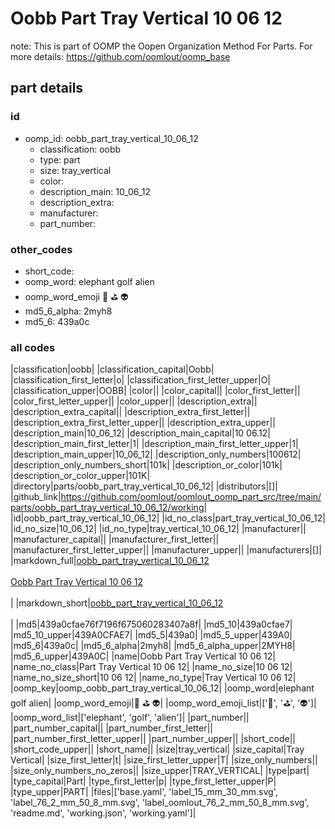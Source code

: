 # Oobb Part Tray Vertical 10 06 12  

note: This is part of OOMP the Oopen Organization Method For Parts. For more details: https://github.com/oomlout/oomp_base

##  part details





### id
* oomp_id: oobb_part_tray_vertical_10_06_12
  * classification: oobb
  * type: part
  * size: tray_vertical
  * color: 
  * description_main: 10_06_12
  * description_extra: 
  * manufacturer: 
  * part_number: 

### other_codes
* short_code: 
* oomp_word: elephant golf alien
* oomp_word_emoji :elephant: :golf: :alien:
* md5_6_alpha: 2myh8
* md5_6: 439a0c

### all codes 
|classification|oobb|
|classification_capital|Oobb|
|classification_first_letter|o|
|classification_first_letter_upper|O|
|classification_upper|OOBB|
|color||
|color_capital||
|color_first_letter||
|color_first_letter_upper||
|color_upper||
|description_extra||
|description_extra_capital||
|description_extra_first_letter||
|description_extra_first_letter_upper||
|description_extra_upper||
|description_main|10_06_12|
|description_main_capital|10 06.12|
|description_main_first_letter|1|
|description_main_first_letter_upper|1|
|description_main_upper|10_06_12|
|description_only_numbers|100612|
|description_only_numbers_short|101k|
|description_or_color|101k|
|description_or_color_upper|101K|
|directory|parts/oobb_part_tray_vertical_10_06_12|
|distributors|[]|
|github_link|https://github.com/oomlout/oomlout_oomp_part_src/tree/main/parts/oobb_part_tray_vertical_10_06_12/working|
|id|oobb_part_tray_vertical_10_06_12|
|id_no_class|part_tray_vertical_10_06_12|
|id_no_size|10_06_12|
|id_no_type|tray_vertical_10_06_12|
|manufacturer||
|manufacturer_capital||
|manufacturer_first_letter||
|manufacturer_first_letter_upper||
|manufacturer_upper||
|manufacturers|[]|
|markdown_full|[oobb_part_tray_vertical_10_06_12](https://github.com/oomlout/oomlout_oomp_part_src/tree/main/parts/oobb_part_tray_vertical_10_06_12/working)<br>[](https://github.com/oomlout/oomlout_oomp_part_src/tree/main/parts/oobb_part_tray_vertical_10_06_12/working)<br>[Oobb Part Tray Vertical 10 06 12](https://github.com/oomlout/oomlout_oomp_part_src/tree/main/parts/oobb_part_tray_vertical_10_06_12/working)<br><br>|
|markdown_short|[oobb_part_tray_vertical_10_06_12](https://github.com/oomlout/oomlout_oomp_part_src/tree/main/parts/oobb_part_tray_vertical_10_06_12/working)<br><br>|
|md5|439a0cfae76f7196f675060283407a8f|
|md5_10|439a0cfae7|
|md5_10_upper|439A0CFAE7|
|md5_5|439a0|
|md5_5_upper|439A0|
|md5_6|439a0c|
|md5_6_alpha|2myh8|
|md5_6_alpha_upper|2MYH8|
|md5_6_upper|439A0C|
|name|Oobb Part Tray Vertical 10 06 12|
|name_no_class|Part Tray Vertical 10 06 12|
|name_no_size|10 06 12|
|name_no_size_short|10 06 12|
|name_no_type|Tray Vertical 10 06 12|
|oomp_key|oomp_oobb_part_tray_vertical_10_06_12|
|oomp_word|elephant golf alien|
|oomp_word_emoji|:elephant: :golf: :alien:|
|oomp_word_emoji_list|[':elephant:', ':golf:', ':alien:']|
|oomp_word_list|['elephant', 'golf', 'alien']|
|part_number||
|part_number_capital||
|part_number_first_letter||
|part_number_first_letter_upper||
|part_number_upper||
|short_code||
|short_code_upper||
|short_name||
|size|tray_vertical|
|size_capital|Tray Vertical|
|size_first_letter|t|
|size_first_letter_upper|T|
|size_only_numbers||
|size_only_numbers_no_zeros||
|size_upper|TRAY_VERTICAL|
|type|part|
|type_capital|Part|
|type_first_letter|p|
|type_first_letter_upper|P|
|type_upper|PART|
|files|['base.yaml', 'label_15_mm_30_mm.svg', 'label_76_2_mm_50_8_mm.svg', 'label_oomlout_76_2_mm_50_8_mm.svg', 'readme.md', 'working.json', 'working.yaml']|
